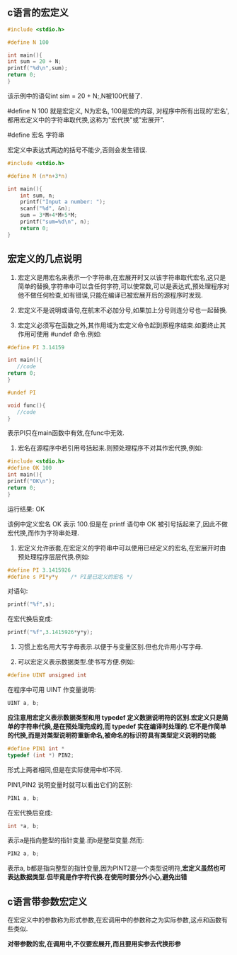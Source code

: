 ## c语言的宏定义

```c
#include <stdio.h>

#define N 100

int main(){
int sum = 20 + N;
printf("%d\n",sum);
return 0;
}
```

该示例中的语句int sim = 20 + N;,N被100代替了.

#define N 100 就是宏定义, N为宏名, 100是宏的内容, 对程序中所有出现的'宏名',都用宏定义中的字符串取代换,这称为"宏代换"或"宏展开".


#define 宏名 字符串

宏定义中表达式两边的括号不能少,否则会发生错误.
```c
#include <stdio.h>

#define M (n*n+3*n)

int main(){
    int sum, n;
    printf("Input a number: ");
    scanf("%d", &n);
    sum = 3*M+4*M+5*M;
    printf("sum=%d\n", n);
    return 0;
}

```

## 宏定义的几点说明

1. 宏定义是用宏名来表示一个字符串,在宏展开时又以该字符串取代宏名,这只是简单的替换,字符串中可以含任何字符,可以使常数,可以是表达式,预处理程序对他不做任何检查,如有错误,只能在编译已被宏展开后的源程序时发现.

1. 宏定义不是说明或语句,在航末不必加分号,如果加上分号则连分号也一起替换.

1. 宏定义必须写在函数之外,其作用域为宏定义命令起到原程序结束.如要终止其作用可使用 #undef 命令.例如:
```c
#define PI 3.14159

int main(){
   //code
return 0;
}

#undef PI

void func(){
   //code
}
```

表示PI只在main函数中有效,在func中无效.

1. 宏名在源程序中若引用号括起来.则预处理程序不对其作宏代换,例如:

```c
#include <stdio.h>
#define OK 100
int main(){
printf("OK\n");
return 0;
}
```
运行结果: OK

该例中定义宏名 OK 表示 100.但是在 printf 语句中 OK 被引号括起来了,因此不做宏代换,而作为字符串处理.

1. 宏定义允许嵌套,在宏定义的字符串中可以使用已经定义的宏名,在宏展开时由预处理程序层层代换.例如:

```c
#define PI 3.1415926
#define s PI*y*y    /* PI是已定义的宏名 */
```
对语句:
```c
printf("%f",s);
```
在宏代换后变成:

```c
printf("%f",3.1415926*y*y);
```

1. 习惯上宏名用大写字母表示.以便于与变量区别.但也允许用小写字母.

1. 可以宏定义表示数据类型.使书写方便.例如:

```c
#define UINT unsigned int
```

在程序中可用 UINT 作变量说明:

```c
UINT a, b;
```

**应注意用宏定义表示数据类型和用 typedef 定义数据说明符的区别.宏定义只是简单的字符串代换,是在预处理完成的,而 typedef 实在编译时处理的.它不是作简单的代换,而是对类型说明符重新命名,被命名的标识符具有类型定义说明的功能**

```c
#define PIN1 int *
typedef (int *) PIN2;
```

形式上两者相同,但是在实际使用中却不同.

PIN1,PIN2 说明变量时就可以看出它们的区别:

```c
PIN1 a, b;
```

在宏代换后变成:
```c
int *a, b;
```
表示a是指向整型的指针变量.而b是整型变量.然而:
```c
PIN2 a, b;
```

表示a, b都是指向整型的指针变量,因为PINT2是一个类型说明符,**宏定义虽然也可表达数据类型.但毕竟是作字符代换.在使用时要分外小心,避免出错**

## c语言带参数宏定义

在宏定义中的参数称为形式参数,在宏调用中的参数称之为实际参数,这点和函数有些类似.

**对带参数的宏,在调用中,不仅要宏展开,而且要用实参去代换形参**






















